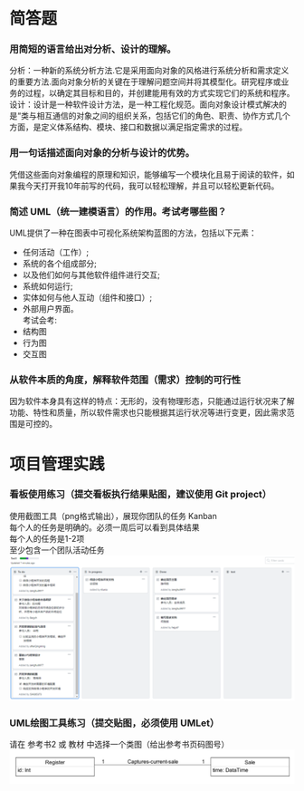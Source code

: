 # 简答题  

### 用简短的语言给出对分析、设计的理解。  
分析：一种新的系统分析方法.它是采用面向对象的风格进行系统分析和需求定义的重要方法.面向对象分析的关键在于理解问题空间并将其模型化。研究程序或业务的过程，以确定其目标和目的，并创建能用有效的方式实现它们的系统和程序。  
设计：设计是一种软件设计方法，是一种工程化规范。面向对象设计模式解决的是“类与相互通信的对象之间的组织关系，包括它们的角色、职责、协作方式几个方面，是定义体系结构、模块、接口和数据以满足指定需求的过程。  

### 用一句话描述面向对象的分析与设计的优势。  
凭借这些面向对象编程的原理和知识，能够编写一个模块化且易于阅读的软件，如果我今天打开我10年前写的代码，我可以轻松理解，并且可以轻松更新代码。  

### 简述 UML（统一建模语言）的作用。考试考哪些图？  
UML提供了一种在图表中可视化系统架构蓝图的方法，包括以下元素：  
- 任何活动（工作）;  
- 系统的各个组成部分;  
- 以及他们如何与其他软件组件进行交互;  
- 系统如何运行;  
- 实体如何与他人互动（组件和接口）;  
- 外部用户界面。  
考试会考:  
- 结构图  
- 行为图  
- 交互图   

### 从软件本质的角度，解释软件范围（需求）控制的可行性  
因为软件本身具有这样的特点：无形的，没有物理形态，只能通过运行状况来了解功能、特性和质量，所以软件需求也只能根据其运行状况等进行变更，因此需求范围是可控的。  

# 项目管理实践  
### 看板使用练习（提交看板执行结果贴图，建议使用 Git project）  
使用截图工具（png格式输出），展现你团队的任务 Kanban  
每个人的任务是明确的。必须一周后可以看到具体结果  
每个人的任务是1-2项  
至少包含一个团队活动任务  
   ![kanban](/images/week2_1.png)
   
### UML绘图工具练习（提交贴图，必须使用 UMLet）  
请在 参考书2 或 教材 中选择一个类图（给出参考书页码图号）  
   ![UMLet](/images/week2_2.png)
